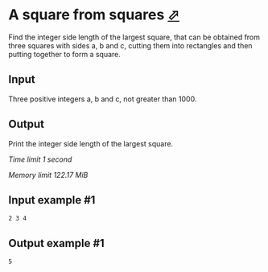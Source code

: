 # A square from squares [⬀](https://www.e-olymp.com/en/contests/9009/problems/78067)

Find the integer side length of the largest square, that can be obtained from three squares with sides a, b and c, cutting them into rectangles and then putting together to form a square.

## Input

Three positive integers a, b and c, not greater than 1000.

## Output

Print the integer side length of the largest square.

_Time limit 1 second_

_Memory limit 122.17 MiB_

## Input example #1
```
2 3 4
```

## Output example #1
```
5
```
